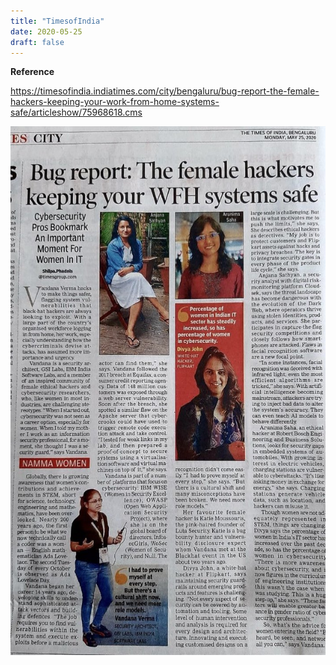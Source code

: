 ```yaml
---
title: "TimesofIndia"
date: 2020-05-25
draft: false
---
```


**Reference**

https://timesofindia.indiatimes.com/city/bengaluru/bug-report-the-female-hackers-keeping-your-work-from-home-systems-safe/articleshow/75968618.cms


![Times od India](/images/timesofindia.jpg)